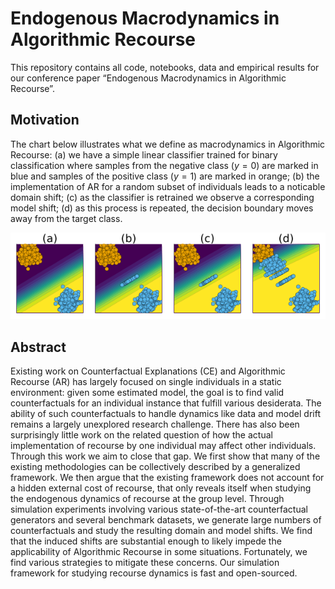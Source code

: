 
# Endogenous Macrodynamics in Algorithmic Recourse

This repository contains all code, notebooks, data and empirical results
for our conference paper “Endogenous Macrodynamics in Algorithmic
Recourse”.

## Motivation

The chart below illustrates what we define as macrodynamics in
Algorithmic Recourse: (a) we have a simple linear classifier trained for
binary classification where samples from the negative class ($y=0$) are
marked in blue and samples of the positive class ($y=1$) are marked in
orange; (b) the implementation of AR for a random subset of individuals
leads to a noticable domain shift; (c) as the classifier is retrained we
observe a corresponding model shift; (d) as this process is repeated,
the decision boundary moves away from the target class.

![](cover.png)

## Abstract

Existing work on Counterfactual Explanations (CE) and Algorithmic
Recourse (AR) has largely focused on single individuals in a static
environment: given some estimated model, the goal is to find valid
counterfactuals for an individual instance that fulfill various
desiderata. The ability of such counterfactuals to handle dynamics like
data and model drift remains a largely unexplored research challenge.
There has also been surprisingly little work on the related question of
how the actual implementation of recourse by one individual may affect
other individuals. Through this work we aim to close that gap. We first
show that many of the existing methodologies can be collectively
described by a generalized framework. We then argue that the existing
framework does not account for a hidden external cost of recourse, that
only reveals itself when studying the endogenous dynamics of recourse at
the group level. Through simulation experiments involving various
state-of-the-art counterfactual generators and several benchmark
datasets, we generate large numbers of counterfactuals and study the
resulting domain and model shifts. We find that the induced shifts are
substantial enough to likely impede the applicability of Algorithmic
Recourse in some situations. Fortunately, we find various strategies to
mitigate these concerns. Our simulation framework for studying recourse
dynamics is fast and open-sourced.
